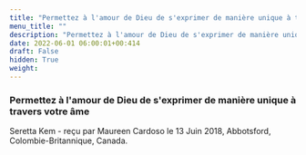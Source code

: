 ```yaml
---
title: "Permettez à l'amour de Dieu de s'exprimer de manière unique à travers votre âme"
menu_title: ""
description: "Permettez à l'amour de Dieu de s'exprimer de manière unique à travers votre âme"
date: 2022-06-01 06:00:01+00:414
draft: False
hidden: True
weight:
---
```

### Permettez à l'amour de Dieu de s'exprimer de manière unique à travers votre âme

Seretta Kem - reçu par Maureen Cardoso le 13 Juin 2018, Abbotsford, Colombie-Britannique, Canada.



